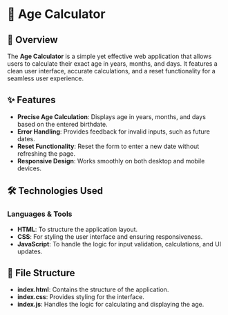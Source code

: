 # 🎉 Age Calculator

## 🚀 Overview
The **Age Calculator** is a simple yet effective web application that allows users to calculate their exact age in years, months, and days. It features a clean user interface, accurate calculations, and a reset functionality for a seamless user experience.



## ✨ Features
- **Precise Age Calculation**: Displays age in years, months, and days based on the entered birthdate.
- **Error Handling**: Provides feedback for invalid inputs, such as future dates.
- **Reset Functionality**: Reset the form to enter a new date without refreshing the page.
- **Responsive Design**: Works smoothly on both desktop and mobile devices.


## 🛠️ Technologies Used
### **Languages & Tools**
- **HTML**: To structure the application layout.
- **CSS**: For styling the user interface and ensuring responsiveness.
- **JavaScript**: To handle the logic for input validation, calculations, and UI updates.



## 📂 File Structure
- **index.html**: Contains the structure of the application.
- **index.css**: Provides styling for the interface.
- **index.js**: Handles the logic for calculating and displaying the age.
